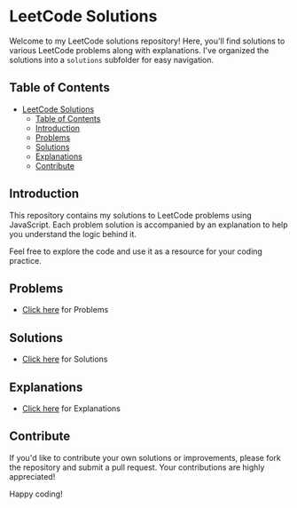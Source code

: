 # LeetCode Solutions

Welcome to my LeetCode solutions repository! Here, you'll find solutions to various LeetCode problems along with explanations. I've organized the solutions into a `solutions` subfolder for easy navigation.

## Table of Contents

- [LeetCode Solutions](#leetcode-solutions)
  - [Table of Contents](#table-of-contents)
  - [Introduction](#introduction)
  - [Problems](#problems)
  - [Solutions](#solutions)
  - [Explanations](#explanations)
  - [Contribute](#contribute)

## Introduction

This repository contains my solutions to LeetCode problems using JavaScript. Each problem solution is accompanied by an explanation to help you understand the logic behind it.

Feel free to explore the code and use it as a resource for your coding practice.

## Problems
- [Click here](/Problems/Problems.md) for Problems

## Solutions
- [Click here](/Problems/Solutions.md) for Solutions

## Explanations
- [Click here](/Problems/Explanations.md) for Explanations

## Contribute

If you'd like to contribute your own solutions or improvements, please fork the repository and submit a pull request. Your contributions are highly appreciated!

Happy coding!
